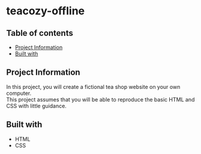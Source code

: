 # teacozy-offline

## Table of contents
* [Project Information](#project-goals)
* [Built with](#built-with)

## Project Information
In this project, you will create a fictional tea shop website on your own computer.<br>
This project assumes that you will be able to reproduce the basic HTML and CSS with little guidance.

## Built with
* HTML
* CSS
